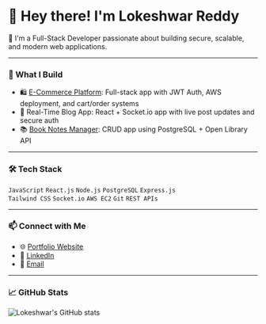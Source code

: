 # 👋 Hey there! I'm Lokeshwar Reddy

🚀 I'm a Full-Stack Developer passionate about building secure, scalable, and modern web applications.

---

### 💼 What I Build

- 🛍️ [E-Commerce Platform](https://github.com/Lokeshwar28/E-commerce-frontend): Full-stack app with JWT Auth, AWS deployment, and cart/order systems  
- 💬 Real-Time Blog App: React + Socket.io app with live post updates and secure auth  
- 📚 [Book Notes Manager](https://github.com/Lokeshwar28/Book-notes): CRUD app using PostgreSQL + Open Library API  

---

### 🛠 Tech Stack

`JavaScript` `React.js` `Node.js` `PostgreSQL` `Express.js`  
`Tailwind CSS` `Socket.io` `AWS EC2` `Git` `REST APIs`

---

### 📫 Connect with Me

- 🌐 [Portfolio Website](https://portfolio-lokeshwar-reddy-gummireddys-projects.vercel.app/)
- 💼 [LinkedIn](https://www.linkedin.com/in/lokesh-reddy-g/)
- 📧 [Email](mailto:logumire@ttu.edu)

---

### 📈 GitHub Stats

![Lokeshwar's GitHub stats](https://github-readme-stats.vercel.app/api?username=Lokeshwar28&show_icons=true&theme=default)

<!--
**Lokeshwar28/Lokeshwar28** is a ✨ _special_ ✨ repository because its `README.md` (this file) appears on your GitHub profile.

Here are some ideas to get you started:

- 🔭 I’m currently working on ...
- 🌱 I’m currently learning ...
- 👯 I’m looking to collaborate on ...
- 🤔 I’m looking for help with ...
- 💬 Ask me about ...
- 📫 How to reach me: ...
- 😄 Pronouns: ...
- ⚡ Fun fact: ...
-->
